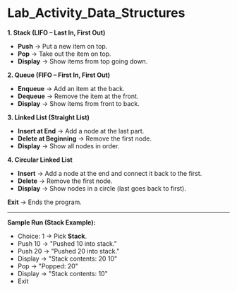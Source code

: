 # Lab_Activity_Data_Structures

**1. Stack (LIFO – Last In, First Out)**

* **Push** → Put a new item on top.
* **Pop** → Take out the item on top.
* **Display** → Show items from top going down.

**2. Queue (FIFO – First In, First Out)**

* **Enqueue** → Add an item at the back.
* **Dequeue** → Remove the item at the front.
* **Display** → Show items from front to back.

**3. Linked List (Straight List)**

* **Insert at End** → Add a node at the last part.
* **Delete at Beginning** → Remove the first node.
* **Display** → Show all nodes in order.

**4. Circular Linked List**

* **Insert** → Add a node at the end and connect it back to the first.
* **Delete** → Remove the first node.
* **Display** → Show nodes in a circle (last goes back to first).

**Exit** → Ends the program.

---

**Sample Run (Stack Example):**

* Choice: 1 → Pick **Stack**.
* Push 10 → "Pushed 10 into stack."
* Push 20 → "Pushed 20 into stack."
* Display → "Stack contents: 20 10"
* Pop → "Popped: 20"
* Display → "Stack contents: 10"
* Exit
